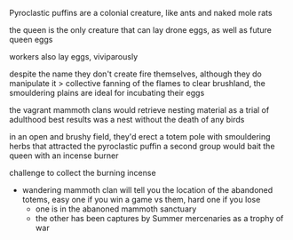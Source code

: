Pyroclastic puffins are a colonial creature, like ants and naked mole rats

the queen is the only creature that can lay drone eggs, as well as future queen eggs

workers also lay eggs, viviparously

despite the name they don't create fire themselves, although they do manipulate it > collective fanning of the flames to clear brushland, the smouldering plains are ideal for incubating their eggs

the vagrant mammoth clans would retrieve nesting material as a trial of adulthood
best results was a nest without the death of any birds

in an open and brushy field, they'd erect a totem pole with smouldering herbs that attracted the pyroclastic puffin
a second group would bait the queen with an incense burner

challenge to collect the burning incense


- wandering mammoth clan will tell you the location of the abandoned totems, easy one if you win a game vs them, hard one if you lose
	- one is in the abanoned mammoth sanctuary
	- the other has been captures by Summer mercenaries as a trophy of war  

